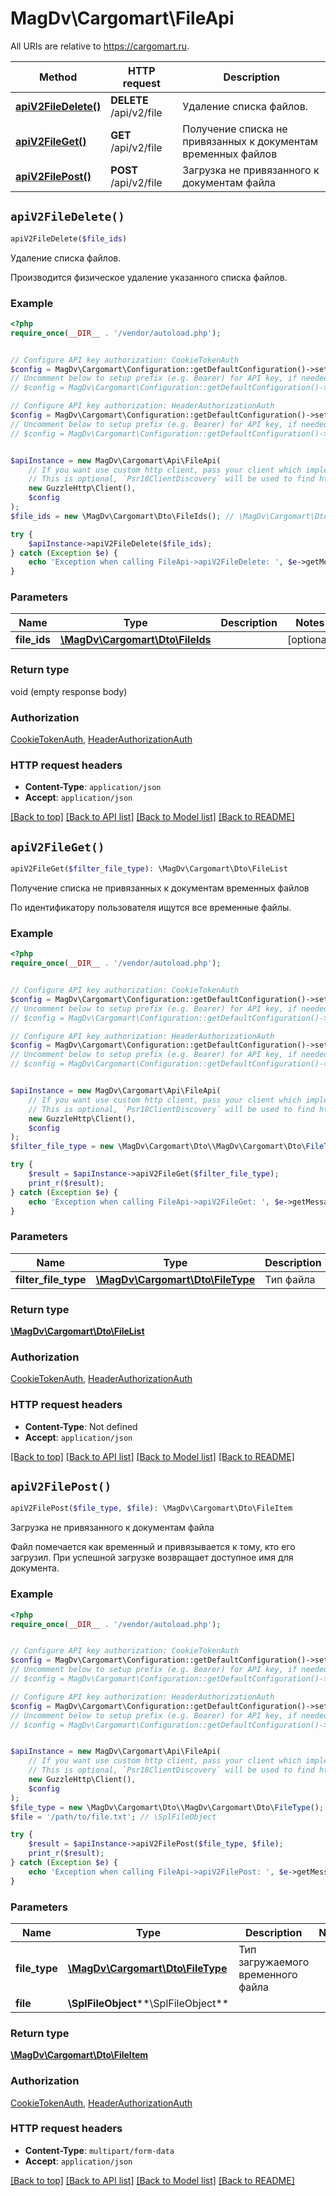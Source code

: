 # MagDv\Cargomart\FileApi

All URIs are relative to https://cargomart.ru.

Method | HTTP request | Description
------------- | ------------- | -------------
[**apiV2FileDelete()**](FileApi.md#apiV2FileDelete) | **DELETE** /api/v2/file | Удаление списка файлов.
[**apiV2FileGet()**](FileApi.md#apiV2FileGet) | **GET** /api/v2/file | Получение списка не привязанных к документам временных файлов
[**apiV2FilePost()**](FileApi.md#apiV2FilePost) | **POST** /api/v2/file | Загрузка не привязанного к документам файла


## `apiV2FileDelete()`

```php
apiV2FileDelete($file_ids)
```

Удаление списка файлов.

Производится физическое удаление указанного списка файлов.

### Example

```php
<?php
require_once(__DIR__ . '/vendor/autoload.php');


// Configure API key authorization: CookieTokenAuth
$config = MagDv\Cargomart\Configuration::getDefaultConfiguration()->setApiKey('token', 'YOUR_API_KEY');
// Uncomment below to setup prefix (e.g. Bearer) for API key, if needed
// $config = MagDv\Cargomart\Configuration::getDefaultConfiguration()->setApiKeyPrefix('token', 'Bearer');

// Configure API key authorization: HeaderAuthorizationAuth
$config = MagDv\Cargomart\Configuration::getDefaultConfiguration()->setApiKey('Authorization', 'YOUR_API_KEY');
// Uncomment below to setup prefix (e.g. Bearer) for API key, if needed
// $config = MagDv\Cargomart\Configuration::getDefaultConfiguration()->setApiKeyPrefix('Authorization', 'Bearer');


$apiInstance = new MagDv\Cargomart\Api\FileApi(
    // If you want use custom http client, pass your client which implements `Psr\Http\Client\ClientInterface`.
    // This is optional, `Psr18ClientDiscovery` will be used to find http client. For instance `GuzzleHttp\Client` implements that interface
    new GuzzleHttp\Client(),
    $config
);
$file_ids = new \MagDv\Cargomart\Dto\FileIds(); // \MagDv\Cargomart\Dto\FileIds

try {
    $apiInstance->apiV2FileDelete($file_ids);
} catch (Exception $e) {
    echo 'Exception when calling FileApi->apiV2FileDelete: ', $e->getMessage(), PHP_EOL;
}
```

### Parameters

Name | Type | Description  | Notes
------------- | ------------- | ------------- | -------------
 **file_ids** | [**\MagDv\Cargomart\Dto\FileIds**](../Model/FileIds.md)|  | [optional]

### Return type

void (empty response body)

### Authorization

[CookieTokenAuth](../../README.md#CookieTokenAuth), [HeaderAuthorizationAuth](../../README.md#HeaderAuthorizationAuth)

### HTTP request headers

- **Content-Type**: `application/json`
- **Accept**: `application/json`

[[Back to top]](#) [[Back to API list]](../../README.md#endpoints)
[[Back to Model list]](../../README.md#models)
[[Back to README]](../../README.md)

## `apiV2FileGet()`

```php
apiV2FileGet($filter_file_type): \MagDv\Cargomart\Dto\FileList
```

Получение списка не привязанных к документам временных файлов

По идентификатору пользователя ищутся все временные файлы.

### Example

```php
<?php
require_once(__DIR__ . '/vendor/autoload.php');


// Configure API key authorization: CookieTokenAuth
$config = MagDv\Cargomart\Configuration::getDefaultConfiguration()->setApiKey('token', 'YOUR_API_KEY');
// Uncomment below to setup prefix (e.g. Bearer) for API key, if needed
// $config = MagDv\Cargomart\Configuration::getDefaultConfiguration()->setApiKeyPrefix('token', 'Bearer');

// Configure API key authorization: HeaderAuthorizationAuth
$config = MagDv\Cargomart\Configuration::getDefaultConfiguration()->setApiKey('Authorization', 'YOUR_API_KEY');
// Uncomment below to setup prefix (e.g. Bearer) for API key, if needed
// $config = MagDv\Cargomart\Configuration::getDefaultConfiguration()->setApiKeyPrefix('Authorization', 'Bearer');


$apiInstance = new MagDv\Cargomart\Api\FileApi(
    // If you want use custom http client, pass your client which implements `Psr\Http\Client\ClientInterface`.
    // This is optional, `Psr18ClientDiscovery` will be used to find http client. For instance `GuzzleHttp\Client` implements that interface
    new GuzzleHttp\Client(),
    $config
);
$filter_file_type = new \MagDv\Cargomart\Dto\\MagDv\Cargomart\Dto\FileType(); // \MagDv\Cargomart\Dto\FileType | Тип файла

try {
    $result = $apiInstance->apiV2FileGet($filter_file_type);
    print_r($result);
} catch (Exception $e) {
    echo 'Exception when calling FileApi->apiV2FileGet: ', $e->getMessage(), PHP_EOL;
}
```

### Parameters

Name | Type | Description  | Notes
------------- | ------------- | ------------- | -------------
 **filter_file_type** | [**\MagDv\Cargomart\Dto\FileType**](../Model/.md)| Тип файла | [optional]

### Return type

[**\MagDv\Cargomart\Dto\FileList**](../Model/FileList.md)

### Authorization

[CookieTokenAuth](../../README.md#CookieTokenAuth), [HeaderAuthorizationAuth](../../README.md#HeaderAuthorizationAuth)

### HTTP request headers

- **Content-Type**: Not defined
- **Accept**: `application/json`

[[Back to top]](#) [[Back to API list]](../../README.md#endpoints)
[[Back to Model list]](../../README.md#models)
[[Back to README]](../../README.md)

## `apiV2FilePost()`

```php
apiV2FilePost($file_type, $file): \MagDv\Cargomart\Dto\FileItem
```

Загрузка не привязанного к документам файла

Файл помечается как временный и привязывается к тому, кто его загрузил. При успешной загрузке возвращает доступное имя для документа.

### Example

```php
<?php
require_once(__DIR__ . '/vendor/autoload.php');


// Configure API key authorization: CookieTokenAuth
$config = MagDv\Cargomart\Configuration::getDefaultConfiguration()->setApiKey('token', 'YOUR_API_KEY');
// Uncomment below to setup prefix (e.g. Bearer) for API key, if needed
// $config = MagDv\Cargomart\Configuration::getDefaultConfiguration()->setApiKeyPrefix('token', 'Bearer');

// Configure API key authorization: HeaderAuthorizationAuth
$config = MagDv\Cargomart\Configuration::getDefaultConfiguration()->setApiKey('Authorization', 'YOUR_API_KEY');
// Uncomment below to setup prefix (e.g. Bearer) for API key, if needed
// $config = MagDv\Cargomart\Configuration::getDefaultConfiguration()->setApiKeyPrefix('Authorization', 'Bearer');


$apiInstance = new MagDv\Cargomart\Api\FileApi(
    // If you want use custom http client, pass your client which implements `Psr\Http\Client\ClientInterface`.
    // This is optional, `Psr18ClientDiscovery` will be used to find http client. For instance `GuzzleHttp\Client` implements that interface
    new GuzzleHttp\Client(),
    $config
);
$file_type = new \MagDv\Cargomart\Dto\\MagDv\Cargomart\Dto\FileType(); // \MagDv\Cargomart\Dto\FileType | Тип загружаемого временного файла
$file = '/path/to/file.txt'; // \SplFileObject

try {
    $result = $apiInstance->apiV2FilePost($file_type, $file);
    print_r($result);
} catch (Exception $e) {
    echo 'Exception when calling FileApi->apiV2FilePost: ', $e->getMessage(), PHP_EOL;
}
```

### Parameters

Name | Type | Description  | Notes
------------- | ------------- | ------------- | -------------
 **file_type** | [**\MagDv\Cargomart\Dto\FileType**](../Model/.md)| Тип загружаемого временного файла |
 **file** | **\SplFileObject****\SplFileObject**|  |

### Return type

[**\MagDv\Cargomart\Dto\FileItem**](../Model/FileItem.md)

### Authorization

[CookieTokenAuth](../../README.md#CookieTokenAuth), [HeaderAuthorizationAuth](../../README.md#HeaderAuthorizationAuth)

### HTTP request headers

- **Content-Type**: `multipart/form-data`
- **Accept**: `application/json`

[[Back to top]](#) [[Back to API list]](../../README.md#endpoints)
[[Back to Model list]](../../README.md#models)
[[Back to README]](../../README.md)
